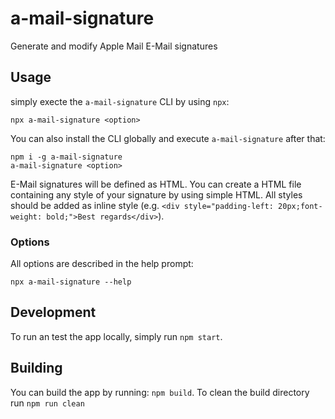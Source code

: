 # a-mail-signature

Generate and modify Apple Mail E-Mail signatures

## Usage

simply execte the `a-mail-signature` CLI by using `npx`:

```cli
npx a-mail-signature <option>
```

You can also install the CLI globally and execute `a-mail-signature` after that:

```cli
npm i -g a-mail-signature
a-mail-signature <option>
```

E-Mail signatures will be defined as HTML.
You can create a HTML file containing any style of your signature by using simple HTML.
All styles should be added as inline style (e.g. `<div style="padding-left: 20px;font-weight: bold;">Best regards</div>`).

### Options

All options are described in the help prompt:

```cli
npx a-mail-signature --help
```

## Development

To run an test the app locally, simply run `npm start`.

## Building

You can build the app by running: `npm build`.
To clean the build directory run `npm run clean`
